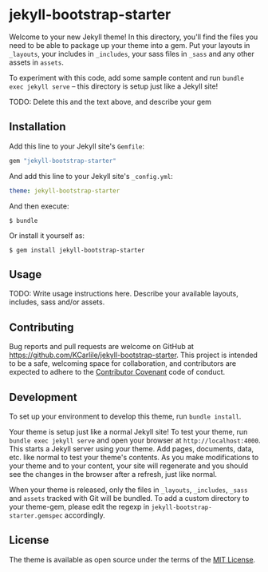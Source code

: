 # jekyll-bootstrap-starter

Welcome to your new Jekyll theme! In this directory, you'll find the files you need to be able to package up your theme into a gem. Put your layouts in `_layouts`, your includes in `_includes`, your sass files in `_sass` and any other assets in `assets`.

To experiment with this code, add some sample content and run `bundle exec jekyll serve` – this directory is setup just like a Jekyll site!

TODO: Delete this and the text above, and describe your gem

## Installation

Add this line to your Jekyll site's `Gemfile`:

```ruby
gem "jekyll-bootstrap-starter"
```

And add this line to your Jekyll site's `_config.yml`:

```yaml
theme: jekyll-bootstrap-starter
```

And then execute:

    $ bundle

Or install it yourself as:

    $ gem install jekyll-bootstrap-starter

## Usage

TODO: Write usage instructions here. Describe your available layouts, includes, sass and/or assets.

## Contributing

Bug reports and pull requests are welcome on GitHub at <https://github.com/KCarlile/jekyll-bootstrap-starter>. This project is intended to be a safe, welcoming space for collaboration, and contributors are expected to adhere to the [Contributor Covenant](http://contributor-covenant.org) code of conduct.

## Development

To set up your environment to develop this theme, run `bundle install`.

Your theme is setup just like a normal Jekyll site! To test your theme, run `bundle exec jekyll serve` and open your browser at `http://localhost:4000`. This starts a Jekyll server using your theme. Add pages, documents, data, etc. like normal to test your theme's contents. As you make modifications to your theme and to your content, your site will regenerate and you should see the changes in the browser after a refresh, just like normal.

When your theme is released, only the files in `_layouts`, `_includes`, `_sass` and `assets` tracked with Git will be bundled.
To add a custom directory to your theme-gem, please edit the regexp in `jekyll-bootstrap-starter.gemspec` accordingly.

## License

The theme is available as open source under the terms of the [MIT License](https://opensource.org/licenses/MIT).
